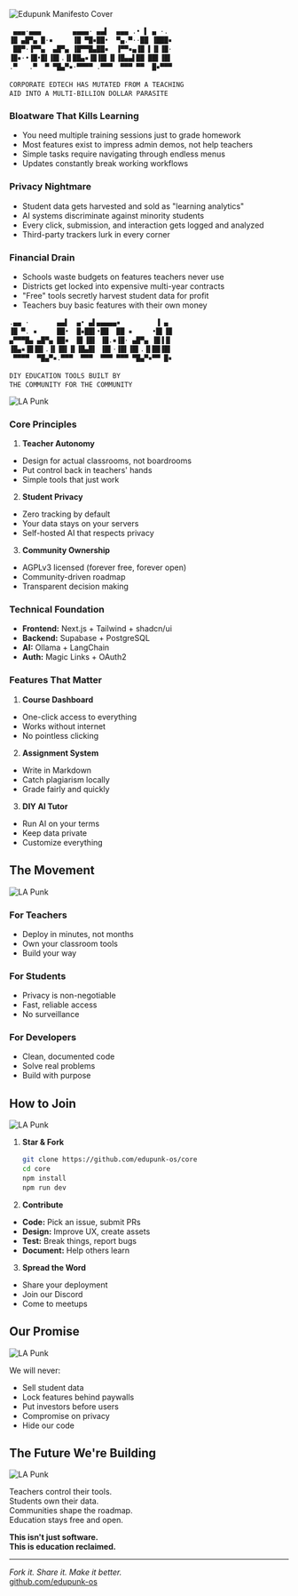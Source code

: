 <img src="assets/edupunk-os-manifesto@2x.png" srcset="assets/edupunk-os-manifesto@1x.png 1x, assets/edupunk-os-manifesto@2x.png 2x" alt="Edupunk Manifesto Cover">

```
 ▄▄▄·▄▄▄        ▄▄▄▄· ▄▄▌  ▄▄▄ .• ▌ ▄ ·. 
▐█ ▄█▀▄ █·▪     ▐█ ▀█▪██•  ▀▄.▀··██ ▐███▪
 ██▀·▐▀▀▄  ▄█▀▄ ▐█▀▀█▄██▪  ▐▀▀▪▄▐█ ▌▐▌▐█·
▐█▪·•▐█•█▌▐█▌.▐▌██▄▪▐█▐█▌▐▌▐█▄▄▌██ ██▌▐█▌
.▀   .▀  ▀ ▀█▄▀▪·▀▀▀▀ .▀▀▀  ▀▀▀ ▀▀  █▪▀▀▀

CORPORATE EDTECH HAS MUTATED FROM A TEACHING
AID INTO A MULTI-BILLION DOLLAR PARASITE
```

### Bloatware That Kills Learning
- You need multiple training sessions just to grade homework
- Most features exist to impress admin demos, not help teachers
- Simple tasks require navigating through endless menus
- Updates constantly break working workflows

### Privacy Nightmare
- Student data gets harvested and sold as "learning analytics"
- AI systems discriminate against minority students
- Every click, submission, and interaction gets logged and analyzed
- Third-party trackers lurk in every corner

### Financial Drain
- Schools waste budgets on features teachers never use
- Districts get locked into expensive multi-year contracts
- "Free" tools secretly harvest student data for profit
- Teachers buy basic features with their own money

```
.▄▄ ·       ▄▄▌  ▄• ▄▌▄▄▄▄▄▪         ▐ ▄ 
▐█ ▀. ▪     ██•  █▪██▌•██  ██ ▪     •█▌▐█
▄▀▀▀█▄ ▄█▀▄ ██▪  █▌▐█▌ ▐█.▪▐█· ▄█▀▄ ▐█▐▐▌
▐█▄▪▐█▐█▌.▐▌▐█▌▐▌▐█▄█▌ ▐█▌·▐█▌▐█▌.▐▌██▐█▌
 ▀▀▀▀  ▀█▄▀▪.▀▀▀  ▀▀▀  ▀▀▀ ▀▀▀ ▀█▄▀▪▀▀ █▪

DIY EDUCATION TOOLS BUILT BY
THE COMMUNITY FOR THE COMMUNITY
```

![LA Punk](https://media0.giphy.com/media/v1.Y2lkPTc5MGI3NjExY3lwdXVlcjNscDI5Y3Rxem9tN2lsc3p4cmY2aW9sZWI1bmZiNDc2dCZlcD12MV9pbnRlcm5hbF9naWZfYnlfaWQmY3Q9Zw/dUuiTFW5SzNiU/giphy.gif)

### Core Principles
1. **Teacher Autonomy**
- Design for actual classrooms, not boardrooms
- Put control back in teachers' hands
- Simple tools that just work

2. **Student Privacy**
- Zero tracking by default
- Your data stays on your servers
- Self-hosted AI that respects privacy

3. **Community Ownership**
- AGPLv3 licensed (forever free, forever open)
- Community-driven roadmap
- Transparent decision making

### Technical Foundation
- **Frontend:** Next.js + Tailwind + shadcn/ui
- **Backend:** Supabase + PostgreSQL
- **AI:** Ollama + LangChain
- **Auth:** Magic Links + OAuth2

### Features That Matter
1. **Course Dashboard**
- One-click access to everything
- Works without internet
- No pointless clicking

2. **Assignment System**
- Write in Markdown
- Catch plagiarism locally
- Grade fairly and quickly

3. **DIY AI Tutor**
- Run AI on your terms
- Keep data private
- Customize everything

## The Movement

![LA Punk](https://media0.giphy.com/media/v1.Y2lkPTc5MGI3NjExY3lwdXVlcjNscDI5Y3Rxem9tN2lsc3p4cmY2aW9sZWI1bmZiNDc2dCZlcD12MV9pbnRlcm5hbF9naWZfYnlfaWQmY3Q9Zw/dUuiTFW5SzNiU/giphy.gif)

### For Teachers
- Deploy in minutes, not months
- Own your classroom tools
- Build your way

### For Students
- Privacy is non-negotiable
- Fast, reliable access
- No surveillance

### For Developers
- Clean, documented code
- Solve real problems
- Build with purpose

## How to Join

![LA Punk](https://media0.giphy.com/media/v1.Y2lkPTc5MGI3NjExY3lwdXVlcjNscDI5Y3Rxem9tN2lsc3p4cmY2aW9sZWI1bmZiNDc2dCZlcD12MV9pbnRlcm5hbF9naWZfYnlfaWQmY3Q9Zw/dUuiTFW5SzNiU/giphy.gif)

1. **Star & Fork**
   ```bash
   git clone https://github.com/edupunk-os/core
   cd core
   npm install
   npm run dev
   ```

2. **Contribute**
- **Code:** Pick an issue, submit PRs
- **Design:** Improve UX, create assets
- **Test:** Break things, report bugs
- **Document:** Help others learn

3. **Spread the Word**
- Share your deployment
- Join our Discord
- Come to meetups

## Our Promise

![LA Punk](https://media0.giphy.com/media/v1.Y2lkPTc5MGI3NjExY3lwdXVlcjNscDI5Y3Rxem9tN2lsc3p4cmY2aW9sZWI1bmZiNDc2dCZlcD12MV9pbnRlcm5hbF9naWZfYnlfaWQmY3Q9Zw/dUuiTFW5SzNiU/giphy.gif)

We will never:
- Sell student data
- Lock features behind paywalls
- Put investors before users
- Compromise on privacy
- Hide our code

## The Future We're Building

![LA Punk](https://media0.giphy.com/media/v1.Y2lkPTc5MGI3NjExY3lwdXVlcjNscDI5Y3Rxem9tN2lsc3p4cmY2aW9sZWI1bmZiNDc2dCZlcD12MV9pbnRlcm5hbF9naWZfYnlfaWQmY3Q9Zw/dUuiTFW5SzNiU/giphy.gif)

Teachers control their tools.  
Students own their data.  
Communities shape the roadmap.  
Education stays free and open.

**This isn't just software.**  
**This is education reclaimed.**

---

*Fork it. Share it. Make it better.*  
[github.com/edupunk-os](https://github.com/edupunk-os)